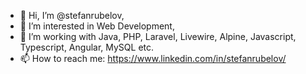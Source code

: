 - 👋 Hi, I’m @stefanrubelov,
- 👀 I’m interested in Web Development,
- 🌱 I’m working with Java, PHP, Laravel, Livewire, Alpine, Javascript, Typescript, Angular, MySQL etc.
- 📫 How to reach me: https://www.linkedin.com/in/stefanrubelov/

<!---
stefanrubelov/stefanrubelov is a ✨ special ✨ repository because its `README.md` (this file) appears on your GitHub profile.
You can click the Preview link to take a look at your changes.
--->

